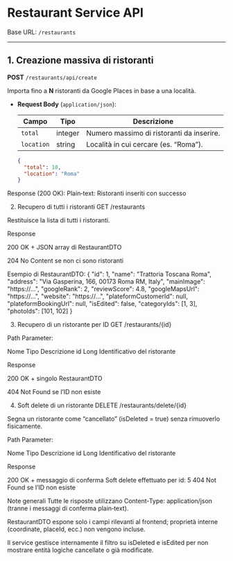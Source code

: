 # Restaurant Service API

Base URL: `/restaurants`

---

## 1. Creazione massiva di ristoranti

**POST** `/restaurants/api/create`  

Importa fino a **N** ristoranti da Google Places in base a una località.

- **Request Body** (`application/json`):

  | Campo      | Tipo    | Descrizione                               |
  |------------|---------|-------------------------------------------|
  | `total`    | integer | Numero massimo di ristoranti da inserire. |
  | `location` | string  | Località in cui cercare (es. “Roma”).     |

  ```json
  {
    "total": 10,
    "location": "Roma"
  }
Response (200 OK):
Plain‑text:
Ristoranti inseriti con successo

2. Recupero di tutti i ristoranti
GET /restaurants

Restituisce la lista di tutti i ristoranti.

Response

200 OK + JSON array di RestaurantDTO

204 No Content se non ci sono ristoranti

Esempio di RestaurantDTO:
{
  "id": 1,
  "name": "Trattoria Toscana Roma",
  "address": "Via Gasperina, 166, 00173 Roma RM, Italy",
  "mainImage": "https://…",
  "googleRank": 2,
  "reviewScore": 4.8,
  "googleMapsUrl": "https://…",
  "website": "https://…",
  "plateformCustomerId": null,
  "plateformBookingUrl": null,
  "isEdited": false,
  "categoryIds": [1, 3],
  "photoIds": [101, 102]
}

3. Recupero di un ristorante per ID
GET /restaurants/{id}

Path Parameter:

Nome	Tipo	Descrizione
id	Long	Identificativo del ristorante

Response

200 OK + singolo RestaurantDTO

404 Not Found se l’ID non esiste

4. Soft delete di un ristorante
DELETE /restaurants/delete/{id}

Segna un ristorante come “cancellato” (isDeleted = true) senza rimuoverlo fisicamente.

Path Parameter:

Nome	Tipo	Descrizione
id	Long	Identificativo del ristorante

Response

200 OK + messaggio di conferma
Soft delete effettuato per id: 5
404 Not Found se l’ID non esiste

Note generali
Tutte le risposte utilizzano Content-Type: application/json (tranne i messaggi di conferma plain‑text).

RestaurantDTO espone solo i campi rilevanti al frontend; proprietà interne (coordinate, placeId, ecc.) non vengono incluse.

Il service gestisce internamente il filtro su isDeleted e isEdited per non mostrare entità logiche cancellate o già modificate.
